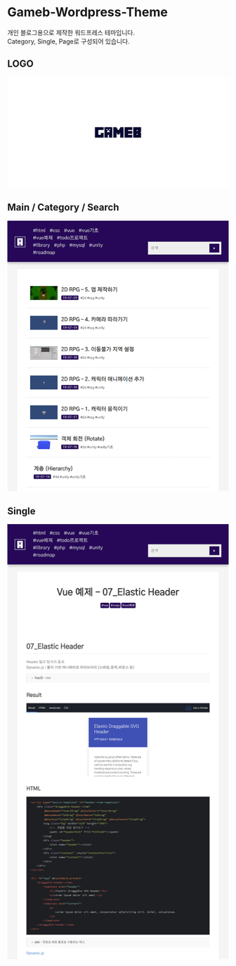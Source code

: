# Gameb-Wordpress-Theme

개인 블로그용으로 제작한 워드프레스 테마입니다.<br>
Category, Single, Page로 구성되어 있습니다.

## LOGO
![gameb](https://raw.githubusercontent.com/yonghap/Gameb-Wordpress-Theme/master/screenshot1.jpg)

## Main / Category / Search
![gameb](https://raw.githubusercontent.com/yonghap/Gameb-Wordpress-Theme/master/screenshot2.jpg)

## Single
![gameb](https://raw.githubusercontent.com/yonghap/Gameb-Wordpress-Theme/master/screenshot3.jpg)